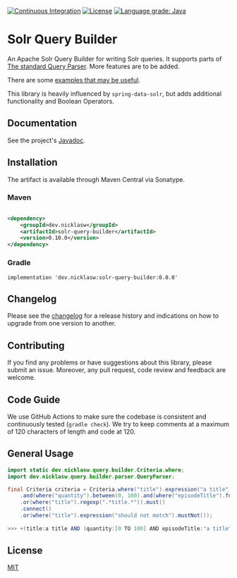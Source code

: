 [![Continuous Integration](https://github.com/nicklaswallgren/solr-query-builder/workflows/ci/badge.svg)](https://github.com/nicklaswallgren/solr-query-builder/actions)
[![License](https://img.shields.io/github/license/nicklaswallgren/solr-query-builder)](https://github.com/nicklaswallgren/solr-query-builder/blob/master/LICENSE)
[![Language grade: Java](https://img.shields.io/lgtm/grade/java/g/NicklasWallgren/solr-query-builder.svg?logo=lgtm&logoWidth=18)](https://lgtm.com/projects/g/NicklasWallgren/solr-query-builder/context:java)

# Solr Query Builder

An Apache Solr Query Builder for writing Solr queries. It supports parts of [The standard Query Parser](https://solr.apache.org/guide/7_2/the-standard-query-parser.html). 
More features are to be added.

There are some [examples that may be useful](./examples).

This library is heavily influenced by `spring-data-solr`, but adds additional functionality and Boolean Operators. 

## Documentation
See the project's [Javadoc](https://nicklaswallgren.github.io/solr-query-builder/).

## Installation

The artifact is available through Maven Central via Sonatype.

### Maven

```xml

<dependency>
    <groupId>dev.nicklasw</groupId>
    <artifactId>solr-query-builder</artifactId>
    <version>0.10.0</version>
</dependency>
```

### Gradle

```
implementation 'dev.nicklasw:solr-query-builder:0.0.0'
```

## Changelog

Please see the [changelog](./CHANGELOG.md) for a release history and indications on how to upgrade from one version to
another.

## Contributing

If you find any problems or have suggestions about this library, please submit an issue. Moreover, any pull request,
code review and feedback are welcome.

## Code Guide

We use GitHub Actions to make sure the codebase is consistent and continuously tested (`gradle check`). We try to keep
comments at a maximum of 120 characters of length and code at 120.


## General Usage

```java 
import static dev.nicklasw.query.builder.Criteria.where;
import dev.nicklasw.query.builder.parser.QueryParser;

final Criteria criteria = Criteria.where("title").expression("a title")
    .and(where("quantity").between(0, 100).and(where("episodeTitle").fuzzy("a title").boost(1.5f)))
    .or(where("title").regexp(".*title.*")).must()
    .connect()
    .or(where("title").expression("should not match").mustNot());
    
>>> +(title:a title AND (quantity:[0 TO 100] AND episodeTitle:"a title"~^1.5) OR title:/.*title.*/) OR -title:should not match    
```

## License

[MIT](./LICENSE)
